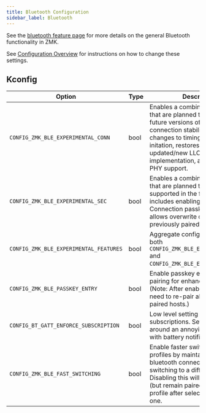 ```yaml
---
title: Bluetooth Configuration
sidebar_label: Bluetooth
---
```


See the [bluetooth feature page](../features/bluetooth.md) for more details on the general Bluetooth functionality in ZMK.

See [Configuration Overview](index.md) for instructions on how to change these settings.

## Kconfig

| Option                                 | Type | Description                                                                                                                                                                                                                                                             | Default |
| -------------------------------------- | ---- | ----------------------------------------------------------------------------------------------------------------------------------------------------------------------------------------------------------------------------------------------------------------------- | ------- |
| `CONFIG_ZMK_BLE_EXPERIMENTAL_CONN`     | bool | Enables a combination of settings that are planned to be default in future versions of ZMK to improve connection stability. This includes changes to timing on BLE pairing initation, restores use of the updated/new LLCP implementation, and disables 2M PHY support. | n       |
| `CONFIG_ZMK_BLE_EXPERIMENTAL_SEC`      | bool | Enables a combination of settings that are planned to be officially supported in the future. This includes enabling BT Secure Connection passkey entry, and allows overwrite of keys from previously paired hosts.                                                      | n       |
| `CONFIG_ZMK_BLE_EXPERIMENTAL_FEATURES` | bool | Aggregate config that enables both `CONFIG_ZMK_BLE_EXPERIMENTAL_CONN` and `CONFIG_ZMK_BLE_EXPERIMENTAL_SEC`.                                                                                                                                                            | n       |
| `CONFIG_ZMK_BLE_PASSKEY_ENTRY`         | bool | Enable passkey entry during pairing for enhanced security. (Note: After enabling this, you will need to re-pair all previously paired hosts.)                                                                                                                           | n       |
| `CONFIG_BT_GATT_ENFORCE_SUBSCRIPTION`  | bool | Low level setting for GATT subscriptions. Set to `n` to work around an annoying Windows bug with battery notifications.                                                                                                                                                 | y       |
| `CONFIG_ZMK_BLE_FAST_SWITCHING`        | bool | Enable faster switching between profiles by maintaining the bluetooth connection even after switching to a different profile. Disabling this will disconnect from (but remain paired to) the previous profile after selecting a different one.                          | y       |
